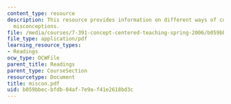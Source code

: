 ```yaml
---
content_type: resource
description: This resource provides information on different ways of confronting student
  misconceptions.
file: /media/courses/7-391-concept-centered-teaching-spring-2006/b059bbecbfdb04af7e9af41e2618bd3c_miscon.pdf
file_type: application/pdf
learning_resource_types:
- Readings
ocw_type: OCWFile
parent_title: Readings
parent_type: CourseSection
resourcetype: Document
title: miscon.pdf
uid: b059bbec-bfdb-04af-7e9a-f41e2618bd3c
---
```

